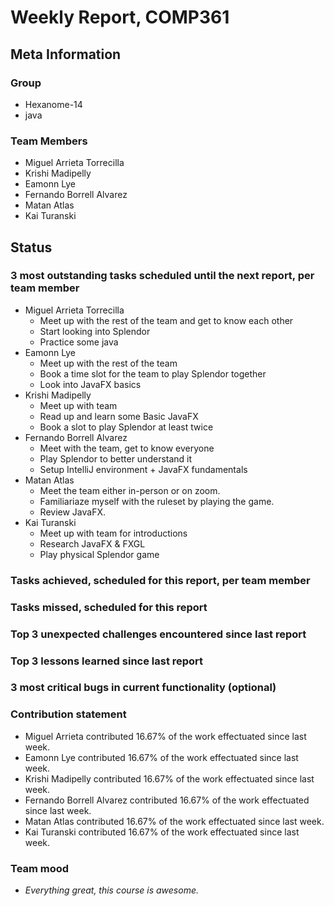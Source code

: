 # Weekly Report, COMP361

## Meta Information

### Group

 * Hexanome-14
 * java

### Team Members

 * Miguel Arrieta Torrecilla
 * Krishi Madipelly
 * Eamonn Lye
 * Fernando Borrell Alvarez
 * Matan Atlas
 * Kai Turanski

## Status

### 3 most outstanding tasks scheduled until the next report, per team member

 * Miguel Arrieta Torrecilla
   * Meet up with the rest of the team and get to know each other
   * Start looking into Splendor
   * Practice some java
 * Eamonn Lye
   * Meet up with the rest of the team
   * Book a time slot for the team to play Splendor together
   * Look into JavaFX basics
 * Krishi Madipelly
   * Meet up with team
   * Read up and learn some Basic JavaFX 
   * Book a slot to play Splendor at least twice
 * Fernando Borrell Alvarez
   * Meet with the team, get to know everyone
   * Play Splendor to better understand it
   * Setup IntelliJ environment + JavaFX fundamentals
 * Matan Atlas
   * Meet the team either in-person or on zoom.
   * Familiariaze myself with the ruleset by playing the game.
   * Review JavaFX.
 * Kai Turanski
   * Meet up with team for introductions
   * Research JavaFX & FXGL
   * Play physical Splendor game

### Tasks achieved, scheduled for this report, per team member

### Tasks missed, scheduled for this report

### Top 3 unexpected challenges encountered since last report

### Top 3 lessons learned since last report

### 3 most critical bugs in current functionality (optional)

### Contribution statement

 * Miguel Arrieta contributed 16.67% of the work effectuated since last week.
 * Eamonn Lye contributed 16.67% of the work effectuated since last week.
 * Krishi Madipelly contributed 16.67% of the work effectuated since last week.
 * Fernando Borrell Alvarez contributed 16.67% of the work effectuated since last week.
 * Matan Atlas contributed 16.67% of the work effectuated since last week.
 * Kai Turanski contributed 16.67% of the work effectuated since last week.

### Team mood

 * *Everything great, this course is awesome.*
